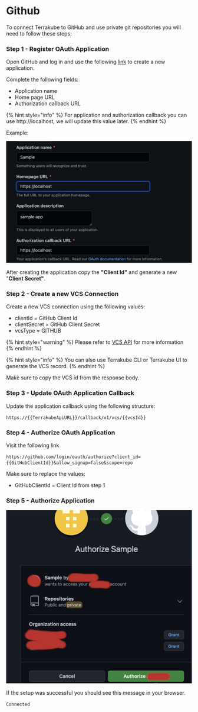 # Github

To connect Terrakube to GitHub and use private git repositories you will need to follow these steps:

### Step 1 - Register OAuth Application

Open GitHub and log in and use the following [link](https://github.com/settings/applications/new) to create a new application.

Complete the following fields:

* Application name
* Home page URL
* Authorization callback URL

{% hint style="info" %}
For application and authorization callback you can use http://localhost, we will update this value later.
{% endhint %}

Example:

![](<../.gitbook/assets/image (2).png>)

After creating the application copy the **"Client Id"** and generate a new "**Client Secret"**.

### Step 2 - Create a new VCS Connection

Create a new VCS connection using the following values:

* clientId = GitHub Client Id
* clientSecret = GitHub Client Secret
* vcsType = GITHUB

{% hint style="warning" %}
Please refer to [VCS API](../api/methods/vcs.md) for more information
{% endhint %}

{% hint style="info" %}
You can also use Terrakube CLI or Terrakube UI to generate the VCS record.
{% endhint %}

Make sure to copy the VCS id from the response body.

### Step 3 - Update OAuth Application Callback

Update the application callback using the following structure:

```
https://{{TerrakubeApiURL}}/callback/v1/vcs/{{vcsId}}
```

### Step 4 - Authorize OAuth Application

Visit the following link

```
https://github.com/login/oauth/authorize?client_id={{GitHubClientId}}&allow_signup=false&scope=repo
```

Make sure to replace the values:

* GitHubClientId = Client Id from step 1

### Step 5 - Authorize Application

![](<../.gitbook/assets/image (1) (2).png>)

If the setup was successful you should see this message in your browser.

```
Connected 
```
